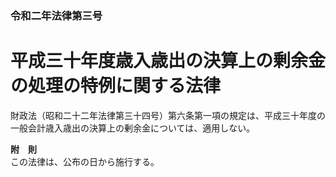 ### 令和二年法律第三号  
# 平成三十年度歳入歳出の決算上の剰余金の処理の特例に関する法律  
  
財政法（昭和二十二年法律第三十四号）第六条第一項の規定は、平成三十年度の一般会計歳入歳出の決算上の剰余金については、適用しない。  
  
**附　則**  
この法律は、公布の日から施行する。  
  
